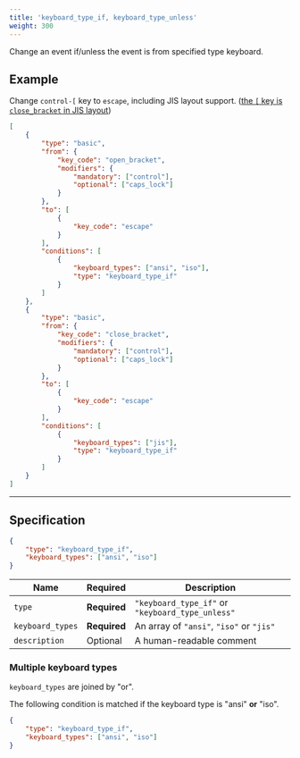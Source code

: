 ```yaml
---
title: 'keyboard_type_if, keyboard_type_unless'
weight: 300
---
```


Change an event if/unless the event is from specified type keyboard.

## Example

Change `control-[` key to `escape`, including JIS layout support. ([the `[` key is `close_bracket` in JIS layout](/docs/help/troubleshooting/symbols-with-non-ansi-keyboard/))

```json
[
    {
        "type": "basic",
        "from": {
            "key_code": "open_bracket",
            "modifiers": {
                "mandatory": ["control"],
                "optional": ["caps_lock"]
            }
        },
        "to": [
            {
                "key_code": "escape"
            }
        ],
        "conditions": [
            {
                "keyboard_types": ["ansi", "iso"],
                "type": "keyboard_type_if"
            }
        ]
    },
    {
        "type": "basic",
        "from": {
            "key_code": "close_bracket",
            "modifiers": {
                "mandatory": ["control"],
                "optional": ["caps_lock"]
            }
        },
        "to": [
            {
                "key_code": "escape"
            }
        ],
        "conditions": [
            {
                "keyboard_types": ["jis"],
                "type": "keyboard_type_if"
            }
        ]
    }
]
```

---

## Specification

```json
{
    "type": "keyboard_type_if",
    "keyboard_types": ["ansi", "iso"]
}
```

| Name             | Required     | Description                                      |
| ---------------- | ------------ | ------------------------------------------------ |
| `type`           | **Required** | `"keyboard_type_if"` or `"keyboard_type_unless"` |
| `keyboard_types` | **Required** | An array of `"ansi"`, `"iso"` or `"jis"`         |
| `description`    | Optional     | A human-readable comment                         |

### Multiple keyboard types

`keyboard_types` are joined by "or".

The following condition is matched if the keyboard type is "ansi" **or** "iso".

```json
{
    "type": "keyboard_type_if",
    "keyboard_types": ["ansi", "iso"]
}
```
